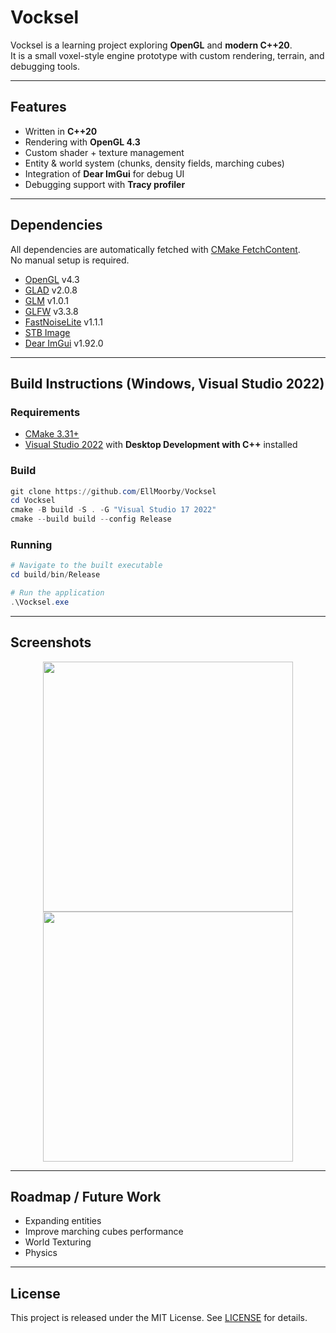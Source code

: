 # Vocksel
Vocksel is a learning project exploring **OpenGL** and **modern C++20**.  
It is a small voxel-style engine prototype with custom rendering, terrain, and debugging tools.  

---

## Features
- Written in **C++20**
- Rendering with **OpenGL 4.3**
- Custom shader + texture management
- Entity & world system (chunks, density fields, marching cubes)
- Integration of **Dear ImGui** for debug UI
- Debugging support with **Tracy profiler**

---

## Dependencies
All dependencies are automatically fetched with [CMake FetchContent](https://cmake.org/cmake/help/latest/module/FetchContent.html).  
No manual setup is required.  

- [OpenGL](https://www.opengl.org/) v4.3  
- [GLAD](https://github.com/Dav1dde/glad) v2.0.8  
- [GLM](https://github.com/g-truc/glm.git) v1.0.1  
- [GLFW](https://github.com/glfw/glfw.git) v3.3.8  
- [FastNoiseLite](https://github.com/Auburn/FastNoiseLite) v1.1.1  
- [STB Image](https://github.com/nothings/stb)  
- [Dear ImGui](https://github.com/ocornut/imgui) v1.92.0  

---

## Build Instructions (Windows, Visual Studio 2022)

### Requirements
- [CMake 3.31+](https://cmake.org/download/)
- [Visual Studio 2022](https://visualstudio.microsoft.com/) with **Desktop Development with C++** installed

### Build
```powershell
git clone https://github.com/EllMoorby/Vocksel
cd Vocksel
cmake -B build -S . -G "Visual Studio 17 2022"
cmake --build build --config Release
```

### Running

```powershell
# Navigate to the built executable
cd build/bin/Release

# Run the application
.\Vocksel.exe
```
---

## Screenshots

<p align="center">
  <img src="https://github.com/user-attachments/assets/623aee4d-6113-4d8d-883d-10caaa1ca988" width="400"/>
  <img src="https://github.com/user-attachments/assets/c53d7404-0c23-4aa0-8ffb-8bec95c1c2fe" width="400"/>
</p>


---

## Roadmap / Future Work
- Expanding entities
- Improve marching cubes performance
- World Texturing
- Physics

---

## License

This project is released under the MIT License. See [LICENSE](LICENSE.md) for details.
